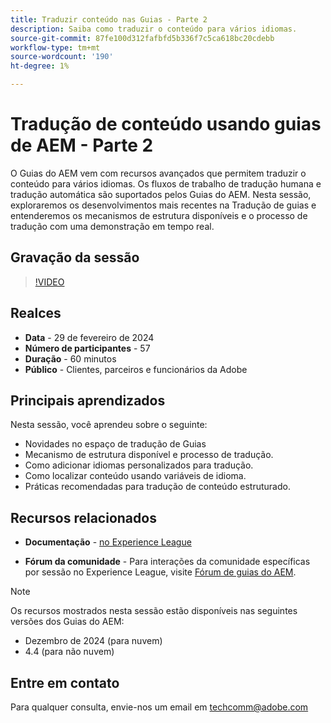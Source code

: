 ```yaml
---
title: Traduzir conteúdo nas Guias - Parte 2
description: Saiba como traduzir o conteúdo para vários idiomas.
source-git-commit: 87fe100d312fafbfd5b336f7c5ca618bc20cdebb
workflow-type: tm+mt
source-wordcount: '190'
ht-degree: 1%

---
```


# Tradução de conteúdo usando guias de AEM - Parte 2

O Guias do AEM vem com recursos avançados que permitem traduzir o conteúdo para vários idiomas. Os fluxos de trabalho de tradução humana e tradução automática são suportados pelos Guias do AEM. Nesta sessão, exploraremos os desenvolvimentos mais recentes na Tradução de guias e entenderemos os mecanismos de estrutura disponíveis e o processo de tradução com uma demonstração em tempo real.


## Gravação da sessão

>[!VIDEO](https://video.tv.adobe.com/v/3427661/languagevariables-nativepdf-translation)

## Realces

- **Data** - 29 de fevereiro de 2024
- **Número de participantes** - 57
- **Duração** - 60 minutos
- **Público** - Clientes, parceiros e funcionários da Adobe

## Principais aprendizados

Nesta sessão, você aprendeu sobre o seguinte:
- Novidades no espaço de tradução de Guias
- Mecanismo de estrutura disponível e processo de tradução.
- Como adicionar idiomas personalizados para tradução.
- Como localizar conteúdo usando variáveis de idioma.
- Práticas recomendadas para tradução de conteúdo estruturado.


## Recursos relacionados

- **Documentação** - [no Experience League](https://experienceleague.adobe.com/docs/experience-manager-guides/using/user-guide/translate-content/translation.html?lang=en)

- **Fórum da comunidade** - Para interações da comunidade específicas por sessão no Experience League, visite  [Fórum de guias do AEM](https://experienceleaguecommunities.adobe.com/t5/experience-manager-guides/bd-p/xml-documentation-discussions).


>[!NOTE]
>
> Os recursos mostrados nesta sessão estão disponíveis nas seguintes versões dos Guias do AEM:
> - Dezembro de 2024 (para nuvem)
> - 4.4 (para não nuvem)



## Entre em contato

Para qualquer consulta, envie-nos um email em <techcomm@adobe.com>
